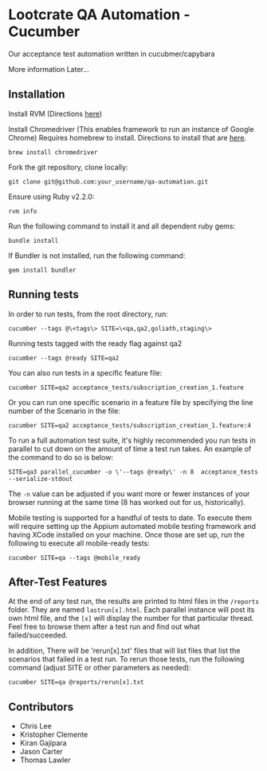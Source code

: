 # Lootcrate QA Automation - Cucumber

Our acceptance test automation written in cucubmer/capybara

More information Later...

## Installation

Install RVM (Directions [here](https://rvm.io/rvm/install))

Install Chromedriver (This enables framework to run an instance of Google Chrome)
Requires homebrew to install. Directions to install that are [here](http://brew.sh).
```console
brew install chromedriver
```

Fork the git repository, clone locally:

```console
git clone git@github.com:your_username/qa-automation.git
```

Ensure using Ruby v2.2.0:
```console
rvm info
```

Run the following command to install it and all dependent ruby gems:
```console
bundle install
```

If Bundler is not installed, run the following command:
```console
gem install bundler
```

## Running tests
In order to run tests, from the root directory, run:

`cucumber --tags @\<tags\> SITE=\<qa,qa2,goliath,staging\>`

Running tests tagged with the ready flag against qa2
```
cucumber --tags @ready SITE=qa2
```

You can also run tests in a specific feature file:
```shell
cucumber SITE=qa2 acceptance_tests/subscription_creation_1.feature
```

Or you can run one specific scenario in a feature file by specifying the line number of the Scenario in the file:
```shell
cucumber SITE=qa2 acceptance_tests/subscription_creation_1.feature:4
```

To run a full automation test suite, it's highly recommended you run tests in parallel to cut down on the amount of time a test run takes.
An example of the command to do so is below:
```shell
SITE=qa3 parallel_cucumber -o \'--tags @ready\' -n 8  acceptance_tests --serialize-stdout
```
The `-n` value can be adjusted if you want more or fewer instances of your browser running at the same time (8 has worked out for us, historically).

Mobile testing is supported for a handful of tests to date. To execute them will require setting up the Appium automated mobile testing framework and having XCode installed on your machine. Once those are set up, run the following to execute all mobile-ready tests:
```shell
cucumber SITE=qa --tags @mobile_ready
```


## After-Test Features
At the end of any test run, the results are printed to html files in the `/reports` folder. They are named `lastrun[x].html`. Each parallel instance will post its own html file, and the `[x]` will display the number for that particular thread. Feel free to browse them after a test run and find out what failed/succeeded.

In addition, There will be 'rerun[x].txt' files that will list files that list the scenarios that failed in a test run. To rerun those tests, run the following command (adjust SITE or other parameters as needed):
```shell
cucumber SITE=qa @reports/rerun[x].txt
```




## Contributors

* Chris Lee
* Kristopher Clemente
* Kiran Gajipara
* Jason Carter
* Thomas Lawler
